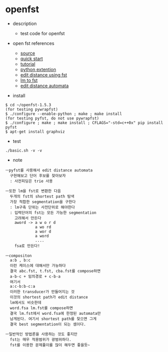 # openfst

- description
  - test code for openfst

- open fst references
  - [source](http://www.openfst.org/twiki/bin/view/FST/FstDownload)
  - [quick start](http://www.openfst.org/twiki/bin/view/FST/FstQuickTour)
  - [tutorial](http://www.openfst.org/twiki/bin/view/FST/FstSltTutorial)
  - [python extention](http://www.openfst.org/twiki/bin/view/FST/PythonExtension)
  - [edit distance using fst](http://www.tylerpalsulich.com/blog/2015/05/17/levenshtein-edit-distance-with-fsts/)
  - [lm to fst](https://williamhartmann.wordpress.com/2014/02/02/converting-a-language-model-to-a-finite-state-transducer/)
  - [edit distance automata](http://blog.notdot.net/2010/07/Damn-Cool-Algorithms-Levenshtein-Automata)

- install
```
$ cd ~/openfst-1.5.3
(for testing pywrapfst)
$ ./configure --enable-python ; make ; make install
(for testing pyfst, do not use pywrapfst)
$ ./configure ; make ; make install ; CFLAGS="-std=c++0x" pip install pyfst
$ apt-get install graphviz
```
- test
```
./basic.sh -v -v
```

- note
```
ㅡpyfst를 사용해서 edit distance automata
  구현해보고 단어 후보를 찾아보자
  : 사전피딩은 trie 사용

ㅡ또한 lm을 fst로 변환한 다음
  두개의 fst의 shortest path 탐색
  가장 적합한 segmentation을 구한다
  : lm구축 단위는 사전단위로 해야한다
  : 입력단어의 fst는 모든 가능한 segmentation
    고려해서 만든다
    aword -> a w o r d
             a wo rd
             a wor d
             a word
             ....
    fsa로 만든다!

ㅡcompositon
  a:b , b:c
  이런 케이스에 대해서만 가능하다
  결국 abc.fst, t.fst, cba.fst를 compose하면
  a-b-c + 임의경로 + c-b-a
  여기서
  a:c-b:b-c:a
  이러한 transducer가 만들어지는 것
  이것의 shortest path가 edit distance
  lm에서도 비슷한데
  word.fsa lm.fst를 compose하면
  결국 lm.fst에서 word.fsa에 한정된 automata만
  남게된다. 여기서 shortest path를 찾으면 그게
  결국 best segmentation이 되는 셈이다.

ㅡ일반적인 방법론을 사용하는 것도 좋지만
  fst는 매우 적용범위가 광범위하다.
  fst를 이용한 문제풀이를 많이 해두면 좋을듯~
```
